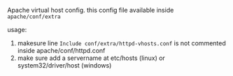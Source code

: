 Apache virtual host config.
this config file available inside `apache/conf/extra`

usage:

1. makesure line `Include conf/extra/httpd-vhosts.conf` is not commented inside apache/conf/httpd.conf
2. make sure add a servername at etc/hosts (linux) or system32/driver/host (windows)
